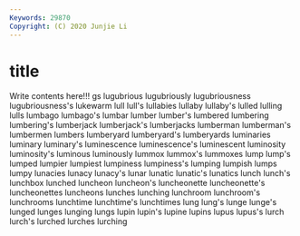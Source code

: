 ```yaml
---
Keywords: 29870
Copyright: (C) 2020 Junjie Li
---
```


# title

Write contents here!!!
gs 
lugubrious 
lugubriously
lugubriousness 
lugubriousness's 
lukewarm 
lull 
lull's 
lullabies 
lullaby 
lullaby's 
lulled 
lulling
lulls 
lumbago 
lumbago's 
lumbar 
lumber 
lumber's 
lumbered 
lumbering 
lumbering's 
lumberjack
lumberjack's 
lumberjacks 
lumberman 
lumberman's 
lumbermen 
lumbers 
lumberyard 
lumberyard's 
lumberyards 
luminaries
luminary 
luminary's 
luminescence 
luminescence's 
luminescent 
luminosity 
luminosity's 
luminous 
luminously 
lummox
lummox's 
lummoxes 
lump 
lump's 
lumped 
lumpier 
lumpiest 
lumpiness 
lumpiness's 
lumping
lumpish 
lumps 
lumpy 
lunacies 
lunacy 
lunacy's 
lunar 
lunatic 
lunatic's 
lunatics
lunch 
lunch's 
lunchbox 
lunched 
luncheon 
luncheon's 
luncheonette 
luncheonette's 
luncheonettes 
luncheons
lunches 
lunching 
lunchroom 
lunchroom's 
lunchrooms 
lunchtime 
lunchtime's 
lunchtimes 
lung 
lung's
lunge 
lunge's 
lunged 
lunges 
lunging 
lungs 
lupin 
lupin's 
lupine 
lupins
lupus 
lupus's 
lurch 
lurch's 
lurched 
lurches 
lurching 
